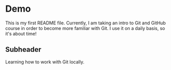 # Demo

This is my first README file. Currently, I am taking an intro to Git and GitHub course in order to become more familiar with Git. 
I use it on a daily basis, so it's about time!

## Subheader

Learning how to work with Git locally.
